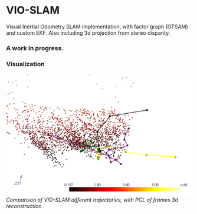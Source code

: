 # VIO-SLAM
Visual Inertial Odometry SLAM implementation, with factor graph (GTSAM) and custom EKF. Also including 3d projection from stereo disparity.

### A work in progress.

### Visualization
![VIO-SLAM Trajectory Comparison](basic_plot.png)
*Comparison of VIO-SLAM different trajectories, with PCL of frames 3d reconstruction.*